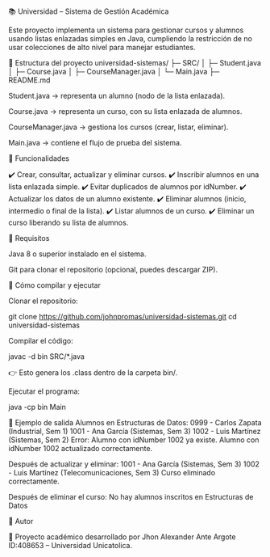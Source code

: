 📚 Universidad – Sistema de Gestión Académica

Este proyecto implementa un sistema para gestionar cursos y alumnos usando listas enlazadas simples en Java, cumpliendo la restricción de no usar colecciones de alto nivel para manejar estudiantes.

🔹 Estructura del proyecto
universidad-sistemas/
 ├─ SRC/
 │   ├─ Student.java
 │   ├─ Course.java
 │   ├─ CourseManager.java
 │   └─ Main.java
 ├─ README.md


Student.java → representa un alumno (nodo de la lista enlazada).

Course.java → representa un curso, con su lista enlazada de alumnos.

CourseManager.java → gestiona los cursos (crear, listar, eliminar).

Main.java → contiene el flujo de prueba del sistema.

🔹 Funcionalidades

✔️ Crear, consultar, actualizar y eliminar cursos.
✔️ Inscribir alumnos en una lista enlazada simple.
✔️ Evitar duplicados de alumnos por idNumber.
✔️ Actualizar los datos de un alumno existente.
✔️ Eliminar alumnos (inicio, intermedio o final de la lista).
✔️ Listar alumnos de un curso.
✔️ Eliminar un curso liberando su lista de alumnos.

🔹 Requisitos

Java 8 o superior instalado en el sistema.

Git para clonar el repositorio (opcional, puedes descargar ZIP).

🔹 Cómo compilar y ejecutar

Clonar el repositorio:

git clone https://github.com/johnpromas/universidad-sistemas.git
cd universidad-sistemas


Compilar el código:

javac -d bin SRC/*.java


👉 Esto genera los .class dentro de la carpeta bin/.

Ejecutar el programa:

java -cp bin Main

🔹 Ejemplo de salida
Alumnos en Estructuras de Datos:
0999 - Carlos Zapata (Industrial, Sem 1)
1001 - Ana García (Sistemas, Sem 3)
1002 - Luis Martínez (Sistemas, Sem 2)
Error: Alumno con idNumber 1002 ya existe.
Alumno con idNumber 1002 actualizado correctamente.

Después de actualizar y eliminar:
1001 - Ana García (Sistemas, Sem 3)
1002 - Luis Martínez (Telecomunicaciones, Sem 3)
Curso eliminado correctamente.

Después de eliminar el curso:
No hay alumnos inscritos en Estructuras de Datos

🔹 Autor

📌 Proyecto académico desarrollado por Jhon Alexander Ante Argote ID:408653 – Universidad Unicatolica.
